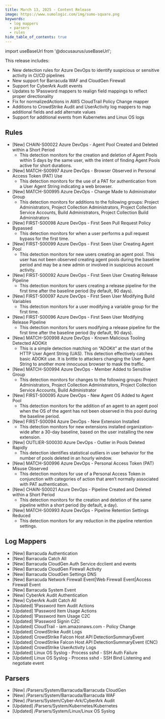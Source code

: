 ```yaml
---
title: March 13, 2025 - Content Release
image: https://www.sumologic.com/img/sumo-square.png
keywords:
  - log mappers
  - parsers
  - rules
hide_table_of_contents: true    
---
```


import useBaseUrl from '@docusaurus/useBaseUrl';




This release includes:
- New detection rules for Azure DevOps to identify suspicious or sensitive activity in CI/CD pipelines
- New support for Barracuda WAF and CloudGen Firewall
- Support for CyberArk Audit events
- Updates to 1Password mappers to realign field mappings to reflect proper directionality
- Fix for normalizedActions in AWS CloudTrail Policy Change mapper
- Additions to CrowdStrike Audit and UserActivity log mappers to map additional fields and add alternate values
- Support for additional events from Kubernetes and Linux OS logs

## Rules
- [New] CHAIN-S00022 Azure DevOps - Agent Pool Created and Deleted within a Short Period
    - This detection monitors for the creation and deletion of Agent Pools within 5 days by the same user, with the intent of finding Agent Pools active for short durations.
- [New] MATCH-S00997 Azure DevOps - Browser Observed in Personal Access Token (PAT) Use
    - This detection monitors for the use of a PAT for authentication from a User Agent String indicating a web browser.
- [New] MATCH-S00995 Azure DevOps - Change Made to Administrator Group
    - This detection monitors for additions to the following groups: Project Administrators, Project Collection Administrators, Project Collection Service Accounts, Build Administrators, Project Collection Build Administrators
- [New] FIRST-S00098 Azure DevOps - First Seen Pull Request Policy Bypassed
    - This detection monitors for when a user performs a pull request bypass for the first time.
- [New] FIRST-S00099 Azure DevOps - First Seen User Creating Agent Pool
    - This detection monitors for new users creating an agent pool. This user has not been observed creating agent pools during the baseline period and may be a new admin or involved in suspicious account activity.
- [New] FIRST-S00092 Azure DevOps - First Seen User Creating Release Pipeline
    - This detection monitors for users creating a release pipeline for the first time after the baseline period (by default, 90 days).
- [New] FIRST-S00097 Azure DevOps - First Seen User Modifying Build Variables
    - This detection monitors for a user modifying a variable group for the first time.
- [New] FIRST-S00096 Azure DevOps - First Seen User Modifying Release Pipeline
    - This detection monitors for users modifying a release pipeline for the first time after the baseline period (by default, 90 days).
- [New] MATCH-S00998 Azure DevOps - Known Malicious Tooling Detected ADOKit
    - This is a simple detection matching on “ADOKit” at the start of the HTTP User Agent String (UAS). This detection effectively catches basic ADOKit use. It is brittle to attackers changing the User Agent String to another more innocuous browser to mask the traffic.
- [New] MATCH-S00994 Azure DevOps - Member Added to Sensitive Group
    - This detection monitors for changes to the following groups: Project Administrators, Project Collection Administrators, Project Collection Service Accounts, Build Administrator
- [New] FIRST-S00095 Azure DevOps - New Agent OS Added to Agent Pool
    - This detection monitors for the addition of an agent to an agent pool when the OS of the agent has not been observed in this pool during the baseline period.
- [New] FIRST-S00094 Azure DevOps - New Extension Installed
    - This detection monitors for new extensions installed organization-wide after a 30-day baseline, based on the user installing the new extension.
- [New] OUTLIER-S00030 Azure DevOps - Outlier in Pools Deleted Rapidly
    - This detection identifies statistical outliers in user behavior for the number of pools deleted in an hourly window. 
- [New] MATCH-S00996 Azure DevOps - Personal Access Token (PAT) Misuse Observed
    - This detection monitors for use of a Personal Access Token in conjunction with categories of action that aren’t normally associated with PAT authentication.
- [New] CHAIN-S00021 Azure DevOps - Pipeline Created and Deleted within a Short Period
    - This detection monitors for the creation and deletion of the same pipeline within a short period (by default, a day).
- [New] MATCH-S00993 Azure DevOps - Pipeline Retention Settings Reduced
    - This detection monitors for any reduction in the pipeline retention settings.


## Log Mappers
- [New] Barracuda Authentication
- [New] Barracuda Catch All
- [New] Barracuda CloudGen Auth Service dcclient and events
- [New] Barracuda CloudGen Firewall Activity
- [New] Barracuda CloudGen Settings DNS
- [New] Barracuda Network Firewall Event|Web Firewall Event|Access Firewall Event
- [New] Barracuda System Event
- [New] CyberArk Audit Authentication
- [New] CyberArk Audit Catch All
- [Updated] 1Password Item Audit Actions
- [Updated] 1Password Item Usage Actions
- [Updated] 1Password Item Usage C2C
- [Updated] 1Password Signin C2C
- [Updated] CloudTrail - iam.amazonaws.com - Policy Change
- [Updated] CrowdStrike Audit Logs
- [Updated] CrowdStrike Falcon Host API DetectionSummaryEvent
- [Updated] CrowdStrike Falcon Host API DetectionSummaryEvent (CNC)
- [Updated] CrowdStrike UserActivity Logs
- [Updated] Linux OS Syslog - Process sshd - SSH Auth Failure
- [Updated] Linux OS Syslog - Process sshd - SSH Bind Listening and negotiate event

## Parsers
- [New] /Parsers/System/Barracuda/Barracuda CloudGen
- [New] /Parsers/System/Barracuda/Barracuda WAF
- [New] /Parsers/System/Cyber-Ark/CyberArk Audit
- [Updated] /Parsers/System/Kubernetes/Kubernetes
- [Updated] /Parsers/System/Linux/Linux OS Syslog